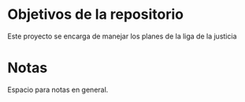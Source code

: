 # Objetivos de la repositorio

Este proyecto se encarga de manejar los planes de la liga de la justicia

# Notas

Espacio para notas en general.
